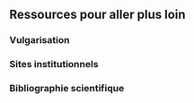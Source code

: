 
## Ressources pour aller plus loin

### Vulgarisation 




### Sites institutionnels




### Bibliographie scientifique




